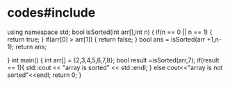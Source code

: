 # codes#include<iostream>
using namespace std;
bool isSorted(int arr[],int n)
{
    if(n == 0 || n == 1)
    {
        return true;
    }
    if(arr[0] > arr[1])
    {
        return false;
    }
  bool ans = isSorted(arr +1,n-1);
    return ans;
    
}
int main()
{
    int arr[] = {2,3,4,5,6,7,8};
    bool result =isSorted(arr,7);
    if(result == 1){
        std::cout << "array is sorted" << std::endl;
    }
    else
    cout<<"array is not sorted"<<endl;
    return 0;
}
